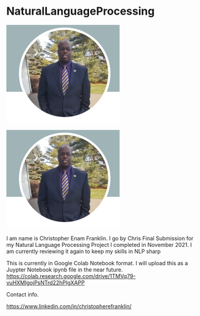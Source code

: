 # NaturalLanguageProcessing
![](images/ChrisProfile2.PNG)

[![Watch the video](images/ChrisProfile2.PNG)](https://tella.video/chriss-video-2-a0pt)

I am name is Christopher Enam Franklin. I go by Chris
Final Submission for my Natural Language Processing Project I completed in November 2021. I am currently reviewing it again to keep my skills in NLP sharp

This is currently in Google Colab Notebook format. I will upload this as a Juypter Notebook ipynb file in the near future.
https://colab.research.google.com/drive/1TMVq79-vuHXMIgojPsNTrd22hPIgXAPP

Contact info.

https://www.linkedin.com/in/christopherefranklin/
